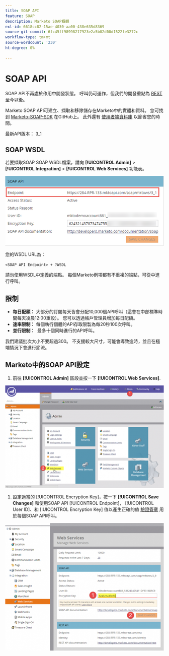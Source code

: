 ```yaml
---
title: SOAP API
feature: SOAP
description: Marketo SOAP概觀
exl-id: 6618cc82-15ae-4030-aa00-438e635d8369
source-git-commit: 6fc45ff98998217923e2a5b02d00d1522fe3272c
workflow-type: tm+mt
source-wordcount: '230'
ht-degree: 0%

---
```


# SOAP API

SOAP API不再處於作用中開發狀態。 呼叫仍可運作，但我們的開發重點為 [REST](https://developer.adobe.com/marketo-apis/) 至今以後。

Marketo SOAP API可建立、擷取和移除儲存在Marketo中的實體和資料。 您可找到 [Marketo-SOAP-SDK](https://github.com/Marketo/SOAP-API-Java-Client) 在GitHub上。 此外還有 [使用者端資料庫](https://github.com/Marketo/Community-Supported-Client-Libraries) 以節省您的時間。

最新API版本： 3_1

## SOAP WSDL

若要擷取SOAP SOAP WSDL檔案，請向 **[!UICONTROL Admin]** > **[!UICONTROL Integration]** > **[!UICONTROL Web Services]** 功能表。

![SOAP端點](assets/endpoint-soap.png)

您的WSDL URL為：

`<SOAP API Endpoint> + ?WSDL`

請勿使用WSDL中定義的端點。 每個Marketo例項都有不重複的端點，可從中進行呼叫。

## 限制

- **每日配額：** 大部分的訂閱每天皆會分配10,000個API呼叫（這會在中部標準時間每天凌晨12:00重設）。 您可以透過帳戶管理員增加每日配額。
- **速率限制：** 每個執行個體的API存取限製為每20秒100次呼叫。
- **並行限制：**  最多十個同時進行的API呼叫。

我們建議批次大小不要超過300。 不支援較大尺寸，可能會導致逾時，並且在極端情況下會進行節流。

## Marketo中的SOAP API設定

1. 前往 **[!UICONTROL Admin]** 區段並按一下 **[!UICONTROL Web Services]**.

![admin-web-services2](assets/admin-web-services2.png)

1. 設定適當的 [!UICONTROL Encryption Key]，按一下 **[!UICONTROL Save Changes]** 和使用SOAP API [!UICONTROL Endpoint]， [!UICONTROL User ID]、和 [!UICONTROL Encryption Key] 值以產生正確的值 [驗證簽章](authentication-signature.md) 用於每個SOAP API呼叫。

![admin-web-services3](assets/admin-web-services3.png)

